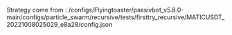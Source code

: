 Strategy come from : /configs/Flyingtoaster/passivbot_v5.8.0-main/configs/particle_swarm/recursive/tests/firsttry_recursive/MATICUSDT_20221008025029_e8a28/config.json